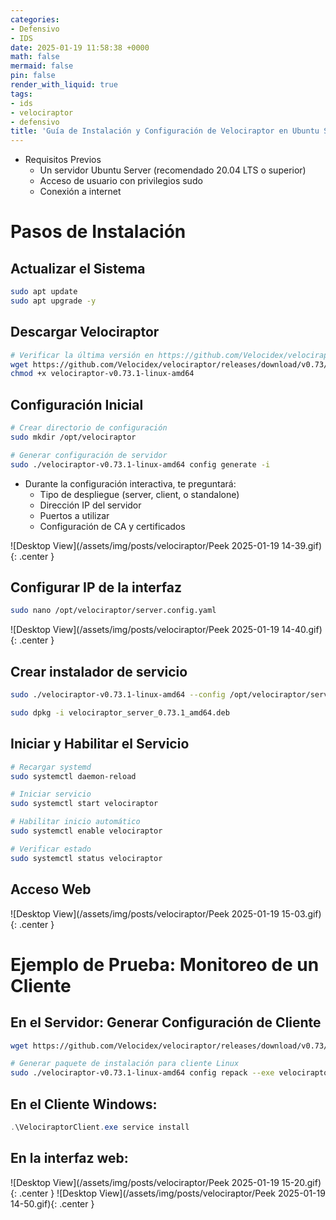 ```yaml
---
categories:
- Defensivo
- IDS
date: 2025-01-19 11:58:38 +0000
math: false
mermaid: false
pin: false
render_with_liquid: true
tags:
- ids
- velociraptor
- defensivo
title: 'Guía de Instalación y Configuración de Velociraptor en Ubuntu Server'
---
```


* Requisitos Previos
  * Un servidor Ubuntu Server (recomendado 20.04 LTS o superior)
  * Acceso de usuario con privilegios sudo
  * Conexión a internet





# Pasos de Instalación

## Actualizar el Sistema

```bash
sudo apt update
sudo apt upgrade -y

```

## Descargar Velociraptor

```bash
# Verificar la última versión en https://github.com/Velocidex/velociraptor/releases
wget https://github.com/Velocidex/velociraptor/releases/download/v0.73/velociraptor-v0.73.1-linux-amd64
chmod +x velociraptor-v0.73.1-linux-amd64
```

## Configuración Inicial

```bash
# Crear directorio de configuración
sudo mkdir /opt/velociraptor

# Generar configuración de servidor
sudo ./velociraptor-v0.73.1-linux-amd64 config generate -i 
```

* Durante la configuración interactiva, te preguntará:
  * Tipo de despliegue (server, client, o standalone)
  * Dirección IP del servidor
  * Puertos a utilizar
  * Configuración de CA y certificados

![Desktop View](/assets/img/posts/velociraptor/Peek 2025-01-19 14-39.gif){: .center }

## Configurar IP de la interfaz

```bash
sudo nano /opt/velociraptor/server.config.yaml
```
![Desktop View](/assets/img/posts/velociraptor/Peek 2025-01-19 14-40.gif){: .center }

## Crear instalador de servicio

```bash
sudo ./velociraptor-v0.73.1-linux-amd64 --config /opt/velociraptor/server.config.yaml debian server --binary velociraptor-v0.73.1-linux-amd64

sudo dpkg -i velociraptor_server_0.73.1_amd64.deb
```

## Iniciar y Habilitar el Servicio

```bash
# Recargar systemd
sudo systemctl daemon-reload

# Iniciar servicio
sudo systemctl start velociraptor

# Habilitar inicio automático
sudo systemctl enable velociraptor

# Verificar estado
sudo systemctl status velociraptor
```

## Acceso Web

![Desktop View](/assets/img/posts/velociraptor/Peek 2025-01-19 15-03.gif){: .center }

# Ejemplo de Prueba: Monitoreo de un Cliente


## En el Servidor: Generar Configuración de Cliente

```bash
wget https://github.com/Velocidex/velociraptor/releases/download/v0.73/velociraptor-v0.73.1-windows-amd64.exe

# Generar paquete de instalación para cliente Linux
sudo ./velociraptor-v0.73.1-linux-amd64 config repack --exe velociraptor-v0.73.1-windows-amd64.exe /opt/velociraptor/client.config.yaml VelociraptorClient.exe
```

## En el Cliente Windows:


```powershell
.\VelociraptorClient.exe service install 
```

## En la interfaz web:

![Desktop View](/assets/img/posts/velociraptor/Peek 2025-01-19 15-20.gif){: .center }
![Desktop View](/assets/img/posts/velociraptor/Peek 2025-01-19 14-50.gif){: .center }
